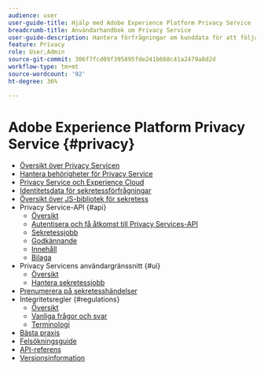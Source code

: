 ```yaml
---
audience: user
user-guide-title: Hjälp med Adobe Experience Platform Privacy Service
breadcrumb-title: Användarhandbok om Privacy Service
user-guide-description: Hantera förfrågningar om kunddata för att följa juridiska integritetsregler som GDPR och CCPA.
feature: Privacy
role: User,Admin
source-git-commit: 306f7fcd09f395895fde241b668c41a2479a8d2d
workflow-type: tm+mt
source-wordcount: '92'
ht-degree: 36%

---
```



# Adobe Experience Platform Privacy Service {#privacy}

* [Översikt över Privacy Servicen](./home.md)
* [Hantera behörigheter för Privacy Service](./permissions.md)
* [Privacy Service och Experience Cloud](./experience-cloud-apps.md)
* [Identitetsdata för sekretessförfrågningar](./identity-data.md)
* [Översikt över JS-bibliotek för sekretess](./js-library.md)
* Privacy Service-API {#api}
   * [Översikt](./api/overview.md)
   * [Autentisera och få åtkomst till Privacy Services-API](./api/getting-started.md)
   * [Sekretessjobb](./api/privacy-jobs.md)
   * [Godkännande](./api/consent.md)
   * [Innehåll](./api/content.md)
   * [Bilaga](./api/appendix.md)
* Privacy Servicens användargränssnitt {#ui}
   * [Översikt](./ui/overview.md)
   * [Hantera sekretessjobb](./ui/user-guide.md)
* [Prenumerera på sekretesshändelser](./privacy-events.md)
* Integritetsregler {#regulations}
   * [Översikt](./regulations/overview.md)
   * [Vanliga frågor och svar](./regulations/faq.md)
   * [Terminologi](./regulations/terminology.md)
* [Bästa praxis](./best-practices.md)
* [Felsökningsguide](./troubleshooting-guide.md)
* [API-referens](https://www.adobe.io/experience-platform-apis/references/privacy-service/)
* [Versionsinformation](./release-notes.md)
